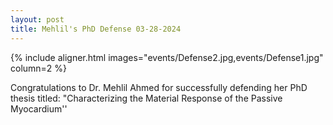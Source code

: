 ```yaml
---
layout: post
title: Mehlil's PhD Defense 03-28-2024
---
```


{% include aligner.html images="events/Defense2.jpg,events/Defense1.jpg" column=2 %}

Congratulations to Dr. Mehlil Ahmed for successfully defending her PhD thesis titled: "Characterizing the Material Response of the Passive Myocardium''


